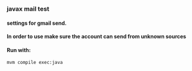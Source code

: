 ### javax mail test
#### settings for gmail send. 
#### In order to use make sure the account can send from unknown sources
#### Run with: 
    mvm compile exec:java
